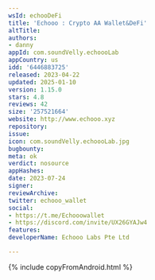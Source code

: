 ```yaml
---
wsId: echooDeFi
title: 'Echooo : Crypto AA Wallet&DeFi'
altTitle: 
authors:
- danny
appId: com.soundVelly.echoooLab
appCountry: us
idd: '6446883725'
released: 2023-04-22
updated: 2025-01-10
version: 1.15.0
stars: 4.8
reviews: 42
size: '257521664'
website: http://www.echooo.xyz
repository: 
issue: 
icon: com.soundVelly.echoooLab.jpg
bugbounty: 
meta: ok
verdict: nosource
appHashes: 
date: 2023-07-24
signer: 
reviewArchive: 
twitter: echooo_wallet
social:
- https://t.me/Echooowallet
- https://discord.com/invite/UX26GYAJw4
features: 
developerName: Echooo Labs Pte Ltd

---
```


{% include copyFromAndroid.html %}